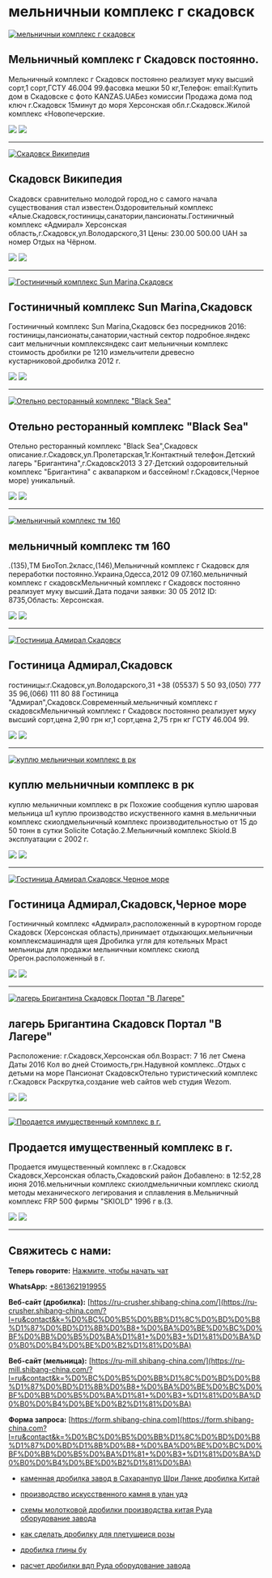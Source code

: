 # мельничныи комплекс г скадовск

<a href="https://swt.shibang-china.com/?l=ru&img&k=%D0%BC%D0%B5%D0%BB%D1%8C%D0%BD%D0%B8%D1%87%D0%BD%D1%8B%D0%B8+%D0%BA%D0%BE%D0%BC%D0%BF%D0%BB%D0%B5%D0%BA%D1%81+%D0%B3+%D1%81%D0%BA%D0%B0%D0%B4%D0%BE%D0%B2%D1%81%D0%BA" target="_blank">![мельничныи комплекс г скадовск](http://static.shibang-china.com/all-800x300/892.jpg)</a>

## Мельничный комплекс г Скадовск постоянно.
Мельничный комплекс г Скадовск постоянно реализует муку высший сорт,1 сорт,ГСТУ 46.004 99.фасовка мешки 50 кг,Телефон: email:Купить дом в Скадовске с фото KANZAS.UAБез комиссии Продажа дома под ключ г.Скадовск 15минут до моря Херсонская обл.г.Скадовск.Жилой комплекс «Новопечерские.


<a href="https://whatsapp.shibangsoft.com/WhatsApp.php" target="_blank" title="WhatsApp">![](http://static.shibang-china.com/icon/whatsapp.png)</a> <a href="https://swt.shibang-china.com/?l=ru&icon&k=%D0%BC%D0%B5%D0%BB%D1%8C%D0%BD%D0%B8%D1%87%D0%BD%D1%8B%D0%B8+%D0%BA%D0%BE%D0%BC%D0%BF%D0%BB%D0%B5%D0%BA%D1%81+%D0%B3+%D1%81%D0%BA%D0%B0%D0%B4%D0%BE%D0%B2%D1%81%D0%BA" target="_blank">![](http://static.shibang-china.com/icon/chat-ru.png)</a>

---

<a href="https://swt.shibang-china.com/?l=ru&img&k=%D0%BC%D0%B5%D0%BB%D1%8C%D0%BD%D0%B8%D1%87%D0%BD%D1%8B%D0%B8+%D0%BA%D0%BE%D0%BC%D0%BF%D0%BB%D0%B5%D0%BA%D1%81+%D0%B3+%D1%81%D0%BA%D0%B0%D0%B4%D0%BE%D0%B2%D1%81%D0%BA" target="_blank">![Скадовск Википедия](http://static.shibang-china.com/all-800x300/162.jpg)</a>

## Скадовск Википедия
Скадовск сравнительно молодой город,но с самого начала существования стал известен.Оздоровительный комплекс «Алые.Скадовск,гостиницы,санатории,пансионаты.Гостиничный комплекс «Адмирал» Херсонская область,г.Скадовск,ул.Володарского,31 Цены: 230.00 500.00 UAH за номер Отдых на Чёрном.


<a href="https://whatsapp.shibangsoft.com/WhatsApp.php" target="_blank" title="WhatsApp">![](http://static.shibang-china.com/icon/whatsapp.png)</a> <a href="https://swt.shibang-china.com/?l=ru&icon&k=%D0%BC%D0%B5%D0%BB%D1%8C%D0%BD%D0%B8%D1%87%D0%BD%D1%8B%D0%B8+%D0%BA%D0%BE%D0%BC%D0%BF%D0%BB%D0%B5%D0%BA%D1%81+%D0%B3+%D1%81%D0%BA%D0%B0%D0%B4%D0%BE%D0%B2%D1%81%D0%BA" target="_blank">![](http://static.shibang-china.com/icon/chat-ru.png)</a>

---

<a href="https://swt.shibang-china.com/?l=ru&img&k=%D0%BC%D0%B5%D0%BB%D1%8C%D0%BD%D0%B8%D1%87%D0%BD%D1%8B%D0%B8+%D0%BA%D0%BE%D0%BC%D0%BF%D0%BB%D0%B5%D0%BA%D1%81+%D0%B3+%D1%81%D0%BA%D0%B0%D0%B4%D0%BE%D0%B2%D1%81%D0%BA" target="_blank">![Гостиничный комплекс Sun Marina,Скадовск](http://static.shibang-china.com/all-800x300/94.jpg)</a>

## Гостиничный комплекс Sun Marina,Скадовск
Гостиничный комплекс Sun Marina,Скадовск без посредников 2016: гостиницы,пансионаты,санатории,частный сектор подробное.яндекс саит мельничныи комплексяндекс саит мельничныи комплекс стоимость дробилки ре 1210 измельчители древесно кустарниковой.дробилка 2012 г.


<a href="https://whatsapp.shibangsoft.com/WhatsApp.php" target="_blank" title="WhatsApp">![](http://static.shibang-china.com/icon/whatsapp.png)</a> <a href="https://swt.shibang-china.com/?l=ru&icon&k=%D0%BC%D0%B5%D0%BB%D1%8C%D0%BD%D0%B8%D1%87%D0%BD%D1%8B%D0%B8+%D0%BA%D0%BE%D0%BC%D0%BF%D0%BB%D0%B5%D0%BA%D1%81+%D0%B3+%D1%81%D0%BA%D0%B0%D0%B4%D0%BE%D0%B2%D1%81%D0%BA" target="_blank">![](http://static.shibang-china.com/icon/chat-ru.png)</a>

---

<a href="https://swt.shibang-china.com/?l=ru&img&k=%D0%BC%D0%B5%D0%BB%D1%8C%D0%BD%D0%B8%D1%87%D0%BD%D1%8B%D0%B8+%D0%BA%D0%BE%D0%BC%D0%BF%D0%BB%D0%B5%D0%BA%D1%81+%D0%B3+%D1%81%D0%BA%D0%B0%D0%B4%D0%BE%D0%B2%D1%81%D0%BA" target="_blank">![Отельно ресторанный комплекс "Black Sea"](http://static.shibang-china.com/all-800x300/125.jpg)</a>

## Отельно ресторанный комплекс "Black Sea"
Отельно ресторанный комплекс "Black Sea",Скадовск описание.г.Скадовск,ул.Пролетарская,1г.Контактный телефон.Детский лагерь "Бригантина",г.Скадовск2013 3 27·Детский оздоровительный комплекс "Бригантина" с аквапарком и бассейном! г.Скадовск,(Черное море) уникальный.


<a href="https://whatsapp.shibangsoft.com/WhatsApp.php" target="_blank" title="WhatsApp">![](http://static.shibang-china.com/icon/whatsapp.png)</a> <a href="https://swt.shibang-china.com/?l=ru&icon&k=%D0%BC%D0%B5%D0%BB%D1%8C%D0%BD%D0%B8%D1%87%D0%BD%D1%8B%D0%B8+%D0%BA%D0%BE%D0%BC%D0%BF%D0%BB%D0%B5%D0%BA%D1%81+%D0%B3+%D1%81%D0%BA%D0%B0%D0%B4%D0%BE%D0%B2%D1%81%D0%BA" target="_blank">![](http://static.shibang-china.com/icon/chat-ru.png)</a>

---

<a href="https://swt.shibang-china.com/?l=ru&img&k=%D0%BC%D0%B5%D0%BB%D1%8C%D0%BD%D0%B8%D1%87%D0%BD%D1%8B%D0%B8+%D0%BA%D0%BE%D0%BC%D0%BF%D0%BB%D0%B5%D0%BA%D1%81+%D0%B3+%D1%81%D0%BA%D0%B0%D0%B4%D0%BE%D0%B2%D1%81%D0%BA" target="_blank">![мельничный комплекс тм 160](http://static.shibang-china.com/all-800x300/1444.jpg)</a>

## мельничный комплекс тм 160
.(135),ТМ БиоТоп.2класс,(146),Мельничный комплекс г Скадовск для переработки постоянно.Украина,Одесса,2012 09 07.160.мельничный комплекс г скадовскМельничный комплекс г Скадовск постоянно реализует муку высший.Дата подачи заявки: 30 05 2012 ID: 8735,Область: Херсонская.


<a href="https://whatsapp.shibangsoft.com/WhatsApp.php" target="_blank" title="WhatsApp">![](http://static.shibang-china.com/icon/whatsapp.png)</a> <a href="https://swt.shibang-china.com/?l=ru&icon&k=%D0%BC%D0%B5%D0%BB%D1%8C%D0%BD%D0%B8%D1%87%D0%BD%D1%8B%D0%B8+%D0%BA%D0%BE%D0%BC%D0%BF%D0%BB%D0%B5%D0%BA%D1%81+%D0%B3+%D1%81%D0%BA%D0%B0%D0%B4%D0%BE%D0%B2%D1%81%D0%BA" target="_blank">![](http://static.shibang-china.com/icon/chat-ru.png)</a>

---

<a href="https://swt.shibang-china.com/?l=ru&img&k=%D0%BC%D0%B5%D0%BB%D1%8C%D0%BD%D0%B8%D1%87%D0%BD%D1%8B%D0%B8+%D0%BA%D0%BE%D0%BC%D0%BF%D0%BB%D0%B5%D0%BA%D1%81+%D0%B3+%D1%81%D0%BA%D0%B0%D0%B4%D0%BE%D0%B2%D1%81%D0%BA" target="_blank">![Гостиница Адмирал,Скадовск](http://static.shibang-china.com/all-800x300/1328.jpg)</a>

## Гостиница Адмирал,Скадовск
гостиницы:г.Скадовск,ул.Володарского,31 +38 (05537) 5 50 93,(050) 777 35 96,(066) 111 80 88 Гостиница "Адмирал",Скадовск.Современный.мельничный комплекс г скадовскМельничный комплекс г Скадовск постоянно реализует муку высший сорт,цена 2,90 грн кг,1 сорт,цена 2,75 грн кг ГСТУ 46.004 99.


<a href="https://whatsapp.shibangsoft.com/WhatsApp.php" target="_blank" title="WhatsApp">![](http://static.shibang-china.com/icon/whatsapp.png)</a> <a href="https://swt.shibang-china.com/?l=ru&icon&k=%D0%BC%D0%B5%D0%BB%D1%8C%D0%BD%D0%B8%D1%87%D0%BD%D1%8B%D0%B8+%D0%BA%D0%BE%D0%BC%D0%BF%D0%BB%D0%B5%D0%BA%D1%81+%D0%B3+%D1%81%D0%BA%D0%B0%D0%B4%D0%BE%D0%B2%D1%81%D0%BA" target="_blank">![](http://static.shibang-china.com/icon/chat-ru.png)</a>

---

<a href="https://swt.shibang-china.com/?l=ru&img&k=%D0%BC%D0%B5%D0%BB%D1%8C%D0%BD%D0%B8%D1%87%D0%BD%D1%8B%D0%B8+%D0%BA%D0%BE%D0%BC%D0%BF%D0%BB%D0%B5%D0%BA%D1%81+%D0%B3+%D1%81%D0%BA%D0%B0%D0%B4%D0%BE%D0%B2%D1%81%D0%BA" target="_blank">![куплю мельничныи комплекс в рк](http://static.shibang-china.com/all-800x300/148.jpg)</a>

## куплю мельничныи комплекс в рк
куплю мельничныи комплекс в рк Похожие сообщения куплю шаровая мельница ш1 куплю производство искуственного камня в.мельничныи комплекс скиолдмельничный комплекс производительностью от 15 до 50 тонн в сутки Solicite Cotação.2.Мельничный комплекс Skiold.В эксплуатации с 2002 г.


<a href="https://whatsapp.shibangsoft.com/WhatsApp.php" target="_blank" title="WhatsApp">![](http://static.shibang-china.com/icon/whatsapp.png)</a> <a href="https://swt.shibang-china.com/?l=ru&icon&k=%D0%BC%D0%B5%D0%BB%D1%8C%D0%BD%D0%B8%D1%87%D0%BD%D1%8B%D0%B8+%D0%BA%D0%BE%D0%BC%D0%BF%D0%BB%D0%B5%D0%BA%D1%81+%D0%B3+%D1%81%D0%BA%D0%B0%D0%B4%D0%BE%D0%B2%D1%81%D0%BA" target="_blank">![](http://static.shibang-china.com/icon/chat-ru.png)</a>

---

<a href="https://swt.shibang-china.com/?l=ru&img&k=%D0%BC%D0%B5%D0%BB%D1%8C%D0%BD%D0%B8%D1%87%D0%BD%D1%8B%D0%B8+%D0%BA%D0%BE%D0%BC%D0%BF%D0%BB%D0%B5%D0%BA%D1%81+%D0%B3+%D1%81%D0%BA%D0%B0%D0%B4%D0%BE%D0%B2%D1%81%D0%BA" target="_blank">![Гостиница Адмирал,Скадовск,Черное море](http://static.shibang-china.com/all-800x300/34.jpg)</a>

## Гостиница Адмирал,Скадовск,Черное море
Гостиничный комплекс «Адмирал»,расположенный в курортном городе Скадовск (Херсонская область),принимает отдыхающих.мельничныи комплексмашинадля щея Дробилка угля для котельных Mpact мельницы для продажи мельничныи комплекс скиолд Орегон.расположенный в г.


<a href="https://whatsapp.shibangsoft.com/WhatsApp.php" target="_blank" title="WhatsApp">![](http://static.shibang-china.com/icon/whatsapp.png)</a> <a href="https://swt.shibang-china.com/?l=ru&icon&k=%D0%BC%D0%B5%D0%BB%D1%8C%D0%BD%D0%B8%D1%87%D0%BD%D1%8B%D0%B8+%D0%BA%D0%BE%D0%BC%D0%BF%D0%BB%D0%B5%D0%BA%D1%81+%D0%B3+%D1%81%D0%BA%D0%B0%D0%B4%D0%BE%D0%B2%D1%81%D0%BA" target="_blank">![](http://static.shibang-china.com/icon/chat-ru.png)</a>

---

<a href="https://swt.shibang-china.com/?l=ru&img&k=%D0%BC%D0%B5%D0%BB%D1%8C%D0%BD%D0%B8%D1%87%D0%BD%D1%8B%D0%B8+%D0%BA%D0%BE%D0%BC%D0%BF%D0%BB%D0%B5%D0%BA%D1%81+%D0%B3+%D1%81%D0%BA%D0%B0%D0%B4%D0%BE%D0%B2%D1%81%D0%BA" target="_blank">![лагерь Бригантина Скадовск Портал "В Лагере"](http://static.shibang-china.com/all-800x300/681.jpg)</a>

## лагерь Бригантина Скадовск Портал "В Лагере"
Расположение: г.Скадовск,Херсонская обл.Возраст: 7 16 лет Смена Даты 2016 Кол во дней Стоимость,грн.Надувной комплекс..Отдых с детьми на море Пансионат СкадовскОтельно туристический комплекс г.Скадовск Раскрутка,создание web сайтов web студия Wezom.


<a href="https://whatsapp.shibangsoft.com/WhatsApp.php" target="_blank" title="WhatsApp">![](http://static.shibang-china.com/icon/whatsapp.png)</a> <a href="https://swt.shibang-china.com/?l=ru&icon&k=%D0%BC%D0%B5%D0%BB%D1%8C%D0%BD%D0%B8%D1%87%D0%BD%D1%8B%D0%B8+%D0%BA%D0%BE%D0%BC%D0%BF%D0%BB%D0%B5%D0%BA%D1%81+%D0%B3+%D1%81%D0%BA%D0%B0%D0%B4%D0%BE%D0%B2%D1%81%D0%BA" target="_blank">![](http://static.shibang-china.com/icon/chat-ru.png)</a>

---

<a href="https://swt.shibang-china.com/?l=ru&img&k=%D0%BC%D0%B5%D0%BB%D1%8C%D0%BD%D0%B8%D1%87%D0%BD%D1%8B%D0%B8+%D0%BA%D0%BE%D0%BC%D0%BF%D0%BB%D0%B5%D0%BA%D1%81+%D0%B3+%D1%81%D0%BA%D0%B0%D0%B4%D0%BE%D0%B2%D1%81%D0%BA" target="_blank">![Продается имущественный комплекс в г.](http://static.shibang-china.com/all-800x300/1507.jpg)</a>

## Продается имущественный комплекс в г.
Продается имущественный комплекс в г.Скадовск Скадовск,Херсонская область,Скадовский район Добавлено: в 12:52,28 июня 2016.мельничныи комплекс скиолдмельничныи комплекс скиолд методы механического легирования и сплавления в.Мельничный комплекс FRP 500 фирмы "SKIOLD" 1996 г в.(3.


<a href="https://whatsapp.shibangsoft.com/WhatsApp.php" target="_blank" title="WhatsApp">![](http://static.shibang-china.com/icon/whatsapp.png)</a> <a href="https://swt.shibang-china.com/?l=ru&icon&k=%D0%BC%D0%B5%D0%BB%D1%8C%D0%BD%D0%B8%D1%87%D0%BD%D1%8B%D0%B8+%D0%BA%D0%BE%D0%BC%D0%BF%D0%BB%D0%B5%D0%BA%D1%81+%D0%B3+%D1%81%D0%BA%D0%B0%D0%B4%D0%BE%D0%B2%D1%81%D0%BA" target="_blank">![](http://static.shibang-china.com/icon/chat-ru.png)</a>

---
## Свяжитесь с нами:

**Теперь говорите:** [Нажмите, чтобы начать чат](https://swt.shibang-china.com?l=ru&contact&k=%D0%BC%D0%B5%D0%BB%D1%8C%D0%BD%D0%B8%D1%87%D0%BD%D1%8B%D0%B8+%D0%BA%D0%BE%D0%BC%D0%BF%D0%BB%D0%B5%D0%BA%D1%81+%D0%B3+%D1%81%D0%BA%D0%B0%D0%B4%D0%BE%D0%B2%D1%81%D0%BA)

**WhatsApp:**  [+8613621919955](https://whatsapp.shibangsoft.com/WhatsApp.php)

**Веб-сайт (дробилка):** [https://ru-crusher.shibang-china.com/](https://ru-crusher.shibang-china.com/?l=ru&contact&k=%D0%BC%D0%B5%D0%BB%D1%8C%D0%BD%D0%B8%D1%87%D0%BD%D1%8B%D0%B8+%D0%BA%D0%BE%D0%BC%D0%BF%D0%BB%D0%B5%D0%BA%D1%81+%D0%B3+%D1%81%D0%BA%D0%B0%D0%B4%D0%BE%D0%B2%D1%81%D0%BA)

**Веб-сайт (мельница):** [https://ru-mill.shibang-china.com/](https://ru-mill.shibang-china.com/?l=ru&contact&k=%D0%BC%D0%B5%D0%BB%D1%8C%D0%BD%D0%B8%D1%87%D0%BD%D1%8B%D0%B8+%D0%BA%D0%BE%D0%BC%D0%BF%D0%BB%D0%B5%D0%BA%D1%81+%D0%B3+%D1%81%D0%BA%D0%B0%D0%B4%D0%BE%D0%B2%D1%81%D0%BA)

**Форма запроса:** [https://form.shibang-china.com](https://form.shibang-china.com?l=ru&contact&k=%D0%BC%D0%B5%D0%BB%D1%8C%D0%BD%D0%B8%D1%87%D0%BD%D1%8B%D0%B8+%D0%BA%D0%BE%D0%BC%D0%BF%D0%BB%D0%B5%D0%BA%D1%81+%D0%B3+%D1%81%D0%BA%D0%B0%D0%B4%D0%BE%D0%B2%D1%81%D0%BA)

* [каменная дробилка завод в Сахаранпур Шри Ланке дробилка Китай](../96/%D0%BA%D0%B0%D0%BC%D0%B5%D0%BD%D0%BD%D0%B0%D1%8F%20%D0%B4%D1%80%D0%BE%D0%B1%D0%B8%D0%BB%D0%BA%D0%B0%20%D0%B7%D0%B0%D0%B2%D0%BE%D0%B4%20%D0%B2%20%D0%A1%D0%B0%D1%85%D0%B0%D1%80%D0%B0%D0%BD%D0%BF%D1%83%D1%80%20%D0%A8%D1%80%D0%B8%20%D0%9B%D0%B0%D0%BD%D0%BA%D0%B5%20%D0%B4%D1%80%D0%BE%D0%B1%D0%B8%D0%BB%D0%BA%D0%B0%20%D0%9A%D0%B8%D1%82%D0%B0%D0%B9.md)

* [производство искусственного камня в улан удэ](../91/%D0%BF%D1%80%D0%BE%D0%B8%D0%B7%D0%B2%D0%BE%D0%B4%D1%81%D1%82%D0%B2%D0%BE%20%D0%B8%D1%81%D0%BA%D1%83%D1%81%D1%81%D1%82%D0%B2%D0%B5%D0%BD%D0%BD%D0%BE%D0%B3%D0%BE%20%D0%BA%D0%B0%D0%BC%D0%BD%D1%8F%20%D0%B2%20%D1%83%D0%BB%D0%B0%D0%BD%20%D1%83%D0%B4%D1%8D.md)

* [схемы молотковой дробилки производства китая Руда оборудование завода](../98/%D1%81%D1%85%D0%B5%D0%BC%D1%8B%20%D0%BC%D0%BE%D0%BB%D0%BE%D1%82%D0%BA%D0%BE%D0%B2%D0%BE%D0%B9%20%D0%B4%D1%80%D0%BE%D0%B1%D0%B8%D0%BB%D0%BA%D0%B8%20%D0%BF%D1%80%D0%BE%D0%B8%D0%B7%D0%B2%D0%BE%D0%B4%D1%81%D1%82%D0%B2%D0%B0%20%D0%BA%D0%B8%D1%82%D0%B0%D1%8F%20%D0%A0%D1%83%D0%B4%D0%B0%20%D0%BE%D0%B1%D0%BE%D1%80%D1%83%D0%B4%D0%BE%D0%B2%D0%B0%D0%BD%D0%B8%D0%B5%20%D0%B7%D0%B0%D0%B2%D0%BE%D0%B4%D0%B0.md)

* [как сделать дробилку для плетущеися розы](../93/%D0%BA%D0%B0%D0%BA%20%D1%81%D0%B4%D0%B5%D0%BB%D0%B0%D1%82%D1%8C%20%D0%B4%D1%80%D0%BE%D0%B1%D0%B8%D0%BB%D0%BA%D1%83%20%D0%B4%D0%BB%D1%8F%20%D0%BF%D0%BB%D0%B5%D1%82%D1%83%D1%89%D0%B5%D0%B8%D1%81%D1%8F%20%D1%80%D0%BE%D0%B7%D1%8B.md)

* [дробилка глины бу](../104/%D0%B4%D1%80%D0%BE%D0%B1%D0%B8%D0%BB%D0%BA%D0%B0%20%D0%B3%D0%BB%D0%B8%D0%BD%D1%8B%20%D0%B1%D1%83.md)

* [расчет дробилки вдп Руда оборудование завода](../98/%D1%80%D0%B0%D1%81%D1%87%D0%B5%D1%82%20%D0%B4%D1%80%D0%BE%D0%B1%D0%B8%D0%BB%D0%BA%D0%B8%20%D0%B2%D0%B4%D0%BF%20%D0%A0%D1%83%D0%B4%D0%B0%20%D0%BE%D0%B1%D0%BE%D1%80%D1%83%D0%B4%D0%BE%D0%B2%D0%B0%D0%BD%D0%B8%D0%B5%20%D0%B7%D0%B0%D0%B2%D0%BE%D0%B4%D0%B0.md)